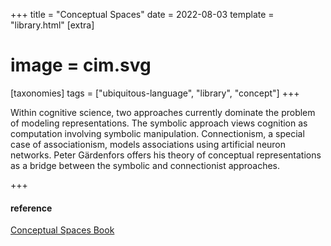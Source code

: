 +++
title = "Conceptual Spaces"
date = 2022-08-03
template = "library.html"
[extra]
#  image = cim.svg
[taxonomies]
   tags = ["ubiquitous-language", "library", "concept"]
+++

Within cognitive science, two approaches currently dominate the problem of modeling representations. The symbolic approach views cognition as computation involving symbolic manipulation. Connectionism, a special case of associationism, models associations using artificial neuron networks. Peter Gärdenfors offers his theory of conceptual representations as a bridge between the symbolic and connectionist approaches.

+++
#### reference

[Conceptual Spaces Book](https://mitpress.mit.edu/books/conceptual-spaces)

